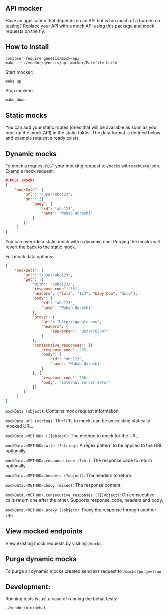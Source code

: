 API mocker
------

Have an application that depends on an API but is too much of a burden on testing? Replace your API with a mock API using this package and mock requests on the fly.

How to install
-------

```
composer require genesis/mock-api
make -f ./vendor/genesis/api-mocker/Makefile build
```

Start mocker:

```
make up
```

Stop mocker:

```
make down
```

Static mocks
------

You can add your static routes (ones that will be available as soon as you boot up the mock API) in the static folder. The data format is defined below and example request already exists.

Dynamic mocks
------

To mock a request `POST` your mocking request to `/mocks` with `mockData` json. Example mock request:

```json
# POST /mocks
{
    "mockData": {
        "url": "/user/abc123",
        "get": [{
            "body": {
                "id": "abc123",
                "name": "Wahab Qureshi"
            }
        }]
     }
}
```

You can override a static mock with a dynamic one. Purging the mocks will revert the back to the static mock.

Full mock data options:

```json
{
    "mockData": {
        "url": "/user/abc123",
        "get": [{
            "with": "/abc123/",
            "response_code": 301,
            "headers": {"lola": "123", "baby boo": "dudu"},
            "body": {
                "id": "abc123",
                "name": "Wahab Qureshi"
            },
            "proxy": {
                "url": "http://google.com",
                "headers": {
                    "app-token": "88374783847"
                }
            },
            "consecutive_responses": [{
                "response_code": 205,
                "body": {
                    "id": "abc123",
                    "name": "Wahab Qureshi"
                }
            }, {
                "response_code": 500,
                "body": "internal server error"
            }]
        }]
     }
}
```

`mockData (object)`: Contains mock request information.

`mockData.url (string)`: The URL to mock, can be an existing statically mocked URL.

`mockData.<METHOD> ([]object)`: The method to mock for the URL.

`mockData.<METHOD>.with (?string)`: A regex pattern to be applied to the URL optionally.

`mockData.<METHOD>.response_code (?int)`: The response code to return optionally.

`mockData.<METHOD>.headers (?object)`: The headers to return.

`mockData.<METHOD>.body (mixed)`: The response content.

`mockData.<METHOD>.consecutive_responses (?[]object)`: On consecutive calls return one after the other. Supports response_code, headers and body.
    
`mockData.<METHOD>.proxy (?object)`: Proxy the response through another URL.

View mocked endpoints
------

View existing mock requests by visiting `/mocks`

Purge dynamic mocks
-----

To purge all dynamic mocks created send `GET` request to `/mocks?purge=true`

Development:
-------

Running tests is just a case of running the behat tests:

```
./vendor/bin/behat
```